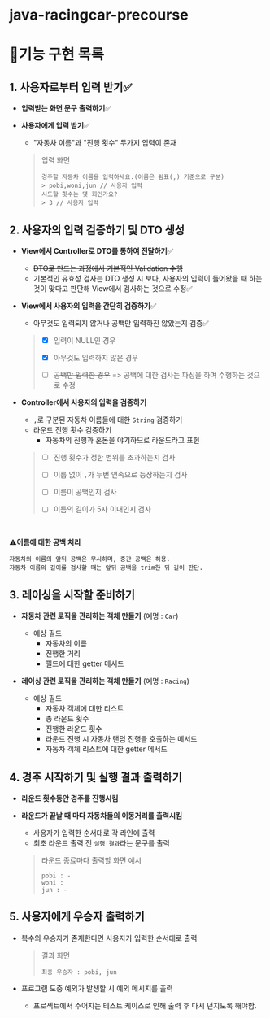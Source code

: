 # java-racingcar-precourse

# 📄기능 구현 목록

## 1. 사용자로부터 입력 받기✅

- **입력받는 화면 문구 출력하기**✅


- **사용자에게 입력 받기**✅
    - "자동차 이름"과 "진행 횟수" 두가지 입력이 존재

  > 입력 화면
  > ```
  > 경주할 자동차 이름을 입력하세요.(이름은 쉼표(,) 기준으로 구분)
  > > pobi,woni,jun // 사용자 입력
  > 시도할 횟수는 몇 회인가요?
  > > 3 // 사용자 입력
  > ```

## 2. 사용자의 입력 검증하기 및 DTO 생성

- **View에서 Controller로 DTO를 통하여 전달하기**✅
    - ~~DTO로 만드는 과정에서 기본적인 Validation 수행~~
    - 기본적인 유효성 검사는 DTO 생성 시 보다, 사용자의 입력이 들어왔을 때 하는 것이 맞다고 판단해 View에서 검사하는 것으로 수정✅


- **View에서 사용자의 입력을 간단히 검증하기**✅
    - 아무것도 입력되지 않거나 공백만 입력하진 않았는지 검증✅

  > - [x] 입력이 NULL인 경우
  >
  > - [x] 아무것도 입력하지 않은 경우
  >
  > - [ ] ~~공백만 입력한 경우~~ => 공백에 대한 검사는 파싱을 하며 수행하는 것으로 수정


- **Controller에서 사용자의 입력을 검증하기**
    - `,`로 구분된 자동차 이름들에 대한 `String` 검증하기
    - 라운드 진행 횟수 검증하기
        - 자동차의 진행과 혼돈을 야기하므로 라운드라고 표현

  > - [ ] 진행 횟수가 정한 범위를 초과하는지 검사
  >
  > - [ ] 이름 없이 `,`가 두번 연속으로 등장하는지 검사
  >
  > - [ ] 이름이 공백인지 검사
  >
  > - [ ] 이름의 길이가 5자 이내인지 검사

<br>

**⚠️이름에 대한 공백 처리**

    자동차의 이름의 앞뒤 공백은 무시하며, 중간 공백은 허용.
    자동차 이름의 길이를 검사할 때는 앞뒤 공백을 trim한 뒤 길이 판단.

## 3. 레이싱을 시작할 준비하기

- **자동차 관련 로직을 관리하는 객체 만들기** (예명 : `Car`)
    - 예상 필드
        - 자동차의 이름
        - 진행한 거리
        - 필드에 대한 getter 메서드


- **레이싱 관련 로직을 관리하는 객체 만들기** (예명 : `Racing`)
    - 예상 필드
        - 자동차 객체에 대한 리스트
        - 총 라운드 횟수
        - 진행한 라운드 횟수
        - 라운드 진행 시 자동차 랜덤 진행을 호출하는 메서드
        - 자동차 객체 리스트에 대한 getter 메서드

## 4. 경주 시작하기 및 실행 결과 출력하기

- **라운드 횟수동안 경주를 진행시킴**


- **라운드가 끝날 때 마다 자동차들의 이동거리를 출력시킴**
    - 사용자가 입력한 순서대로 각 라인에 출력
    - 최초 라운드 출력 전 `실행 결과`라는 문구를 출력

  > 라운드 종료마다 출력할 화면 예시
  >   ```text
  >   pobi : -
  >   woni : 
  >   jun : -
  > 
  >   ```

## 5. 사용자에게 우승자 출력하기

- 복수의 우승자가 존재한다면 사용자가 입력한 순서대로 출력

  > 결과 화면
  > ```text
  > 최종 우승자 : pobi, jun
  > ```

- 프로그램 도중 예외가 발생할 시 예외 메시지를 출력
    - 프로젝트에서 주어지는 테스트 케이스로 인해 출력 후 다시 던지도록 해야함.
